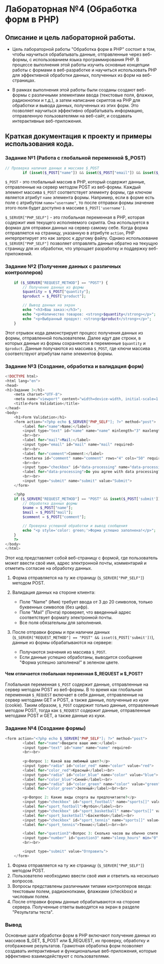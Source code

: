 # Лабораторная №4 (Обработка форм в PHP)
## Описание и цель лабораторной работы.
* Цель лабораторной работы "Обработка форм в PHP" состоит в том, чтобы научиться обрабатывать данные, отправленные через веб-формы, с использованием языка программирования PHP. В процессе выполнения этой работы изучить основные концепции работы с формами в веб-разработке и научиться использовать PHP для эффективной обработки данных, полученных из форм на веб-страницах.

* В рамках выполнения этой работы были созданы создают веб-формы с различными элементами ввода (текстовые поля, флажки, радиокнопки и т.д.), а затем написание скриптов на PHP для обработки и вывода данных, полученных из этих форм. Это позволяет научиться эффективно обрабатывать информацию, отправленную пользователями на веб-сайт, и создавать интерактивные веб-приложения.
## Краткая документация к проекту и примеры использования кода.
### Задание №1 (Работа с глобальной переменной $_POST)
```php
// Проверка наличия данных в массиве $_POST
        if (isset($_POST["name"]) && isset($_POST["email"]) && isset($_POST["review"]) && isset($_POST["comment"]))
```
`$_POST` - это глобальный массив в PHP, который содержит данные, отправленные на сервер методом POST из веб-формы. Каждый элемент массива `$_POST` соответствует элементу формы, где ключом является атрибут `name` элемента формы. Например, если в форме есть поле с атрибутом `name="username"`, то после отправки формы значение этого поля будет доступно в массиве `$_POST['username']`.

`$_SERVER["PHP_SELF"]` - это глобальная переменная в PHP, которая содержит имя текущего исполняемого скрипта. Она используется в формах для отправки данных на сервер самому себе. Когда форма отправляется на страницу, указанную в атрибуте `action`, PHP интерпретирует это как запрос к другому файлу. Однако использование `$_SERVER["PHP_SELF"]` позволяет отправлять данные обратно на текущую страницу для их обработки, что упрощает разработку и поддержку веб-приложений.

### Задание №2 (Получение данных с различных контроллеров)
```php
    if ($_SERVER["REQUEST_METHOD"] == "POST") {
        // Получение данных из формы
        $quantity = $_POST["quantity"];
        $product = $_POST["product"];

        // Вывод данных на экран
        echo "<h3>Ваш заказ:</h3>";
        echo "<p>Количество товаров: <strong>$quantity</strong></p>";
        echo "<p>Выбранный продукт: <strong>$product</strong></p>";
    }
```
Этот отрывок кода демонстрирует процесс получения данных из формы, отправленной пользователем. Далее идут две строки, в которых данные из формы сохраняются в переменные `$quantity` и `$product`. Данные получаются из массива `$_POST`, где ключи массива соответствуют атрибутам name элементов формы.
### Задание №3 (Создание, обработка и валидация форм)
```php
<!DOCTYPE html>
<html lang="en">
<head>
<h1>Задание 3</h1>
    <meta charset="UTF-8">
    <meta name="viewport" content="width=device-width, initial-scale=1.0">
    <title>Form Validation</title>
</head>
<body>
    <h1>Form Validation</h1>
    <form action="<?php echo $_SERVER["PHP_SELF"]; ?>" method="post">
        <label for="name">Name:</label>
        <input type="text" id="name" name="name" minlength="3" maxlength="20" pattern="^[^0-9]+$" required>
        <br><br>
        <label for="mail">Mail:</label>
        <input type="email" id="mail" name="mail" required>
        <br><br>
        <label for="comment">Comment:</label>
        <textarea id="comment" name="comment" rows="4" cols="50" required></textarea>
        <br><br>
        <input type="checkbox" id="data-processing" name="data-processing" required>
        <label for="data-processing">Do you agree with data processing?</label>
        <br><br>
        <input type="submit" name="submit" value="Submit">
    </form>

    <?php
    if ($_SERVER["REQUEST_METHOD"] == "POST" && isset($_POST['submit'])) {
        // Обработка данных формы
        $name = $_POST["name"];
        $mail = $_POST["mail"];
        $comment = $_POST["comment"];

        // Проверка успешной обработки и вывод сообщения
        echo "<p style='color: green;'>Форма успешно заполнена!</p>";
    }
    ?>
</body>
</html>
```
Этот код представляет собой веб-страницу с формой, где пользователь может ввести своё имя, адрес электронной почты, комментарий и отметить согласие на обработку данных. 

1. Форма отправляется на ту же страницу (`$_SERVER["PHP_SELF"]`) методом POST.

2. Валидация данных на стороне клиента:
   - Поле "Name" (Имя) требует ввода от 3 до 20 символов, только буквенных символов (без цифр).
   - Поле "Mail" (Почта) проверяет, что введенный адрес соответствует формату электронной почты.
   - Все поля обязательны для заполнения.

3. После отправки формы и при наличии данных (`$_SERVER["REQUEST_METHOD"] == "POST" && isset($_POST['submit'])`), данные из формы обрабатываются на сервере:
   - Получаются значения из массива `$_POST`.
   - Если данные успешно обработаны, выводится сообщение "Форма успешно заполнена!" в зеленом цвете.



####  Чем отличается глобальная переменная $_REQUEST и $_POST?
Глобальная переменная `$_POST` содержит данные, отправленные на сервер методом POST из веб-формы. В то время как глобальная переменная `$_REQUEST` включает в себя данные, отправленные на сервер методами GET и POST, а также данные, полученные из куки (cookie). Таким образом, `$_POST` содержит только данные, отправленные методом POST, тогда как `$_REQUEST` содержит данные, отправленные методами POST и GET, а также данные из куки.
### Задание №4 (Создание формы)
```php
<form action="<?php echo $_SERVER["PHP_SELF"]; ?>" method="post">
        <label for="name">Введите ваше имя:</label>
        <input type="text" id="name" name="name" required>
        <br><br>
        
        <p>Вопрос 1: Какой ваш любимый цвет?</p>
        <input type="radio" id="color_red" name="color" value="red">
        <label for="color_red">Красный</label><br>
        <input type="radio" id="color_blue" name="color" value="blue">
        <label for="color_blue">Синий</label><br>
        <input type="radio" id="color_green" name="color" value="green">
        <label for="color_green">Зеленый</label><br><br>

        <p>Вопрос 2: Какие виды спорта вы предпочитаете?</p>
        <input type="checkbox" id="sport_football" name="sports[]" value="football">
        <label for="sport_football">Футбол</label><br>
        <input type="checkbox" id="sport_basketball" name="sports[]" value="basketball">
        <label for="sport_basketball">Баскетбол</label><br>
        <input type="checkbox" id="sport_tennis" name="sports[]" value="tennis">
        <label for="sport_tennis">Теннис</label><br><br>

        <label for="question3">Вопрос 3: Сколько часов вы обычно спите в ночь?</label>
        <input type="number" id="question3" name="sleep_hours" min="0" required>
        <br><br>

        <input type="submit" value="Отправить">
    </form>
```
1. Форма отправляется на ту же страницу (`$_SERVER["PHP_SELF"]`) методом POST.
2. Пользователю необходимо ввести своё имя и ответить на несколько вопросов.
3. Вопросы представлены различными типами контроллеров ввода: текстовым полем, радиокнопками, флажками (checkbox) и числовым полем.
4. После отправки формы данные обрабатываются на стороне сервера. Полученные ответы выводятся на экран в разделе "Результаты теста".

### Вывод 
Основные шаги обработки форм в PHP включают получение данных из массивов $_GET, $_POST или $_REQUEST, их проверку, обработку и отображение результатов. Грамотная обработка форм позволяет создавать интерактивные и функциональные веб-приложения, которые эффективно взаимодействуют с пользователями.